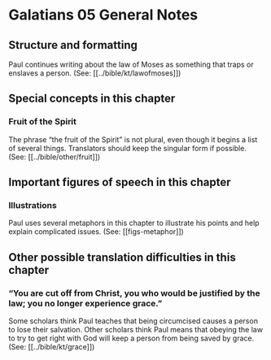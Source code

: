 # Galatians 05 General Notes
## Structure and formatting

Paul continues writing about the law of Moses as something that traps or enslaves a person. (See: [[../bible/kt/lawofmoses]])

## Special concepts in this chapter

### Fruit of the Spirit
The phrase “the fruit of the Spirit” is not plural, even though it begins a list of several things. Translators should keep the singular form if possible. (See: [[../bible/other/fruit]])

## Important figures of speech in this chapter

### Illustrations
Paul uses several metaphors in this chapter to illustrate his points and help explain complicated issues. (See: [[figs-metaphor]])

## Other possible translation difficulties in this chapter

### “You are cut off from Christ, you who would be justified by the law; you no longer experience grace.”
Some scholars think Paul teaches that being circumcised causes a person to lose their salvation. Other scholars think Paul means that obeying the law to try to get right with God will keep a person from being saved by grace. (See: [[../bible/kt/grace]])